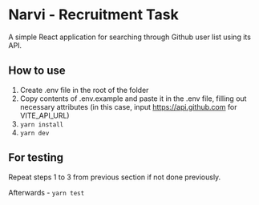 # Narvi - Recruitment Task
A simple React application for searching through Github user list using its API.

## How to use
1. Create .env file in the root of the folder
2. Copy contents of .env.example and paste it in the .env file, filling out necessary attributes (in this case, input https://api.github.com for VITE_API_URL)
3. `yarn install`
4. `yarn dev`

## For testing
Repeat steps 1 to 3 from previous section if not done previously.

Afterwards - `yarn test`
